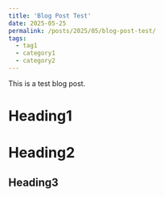 ```yaml
---
title: 'Blog Post Test'
date: 2025-05-25
permalink: /posts/2025/05/blog-post-test/
tags:
  - tag1
  - category1
  - category2
---
```


This is a test blog post.

Heading1
======

Heading2
======

Heading3
------
